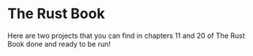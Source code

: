 # The Rust Book

Here are two projects that you can find in chapters 11 and 20 of The Rust Book 
done and ready to be run!
